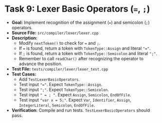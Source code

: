 # Task 9: Lexer Basic Operators (`=`, `;`)

*   **Goal:** Implement recognition of the assignment (`=`) and semicolon (`;`) operators.
*   **Source File:** `src/compiler/lexer/lexer.cpp`
*   **Description:**
    *   Modify `nextToken()` to check for `=` and `;`.
    *   If `=` is found, return a token with `TokenType::Assign` and literal `"="`.
    *   If `;` is found, return a token with `TokenType::Semicolon` and literal `";"`.
    *   Remember to call `readChar()` after recognizing the operator to advance the position.
*   **Test File:** `tests/compiler/lexer/lexer_test.cpp`
*   **Test Cases:**
    *   Add `TestLexerBasicOperators`.
    *   Test input `"="`. Expect `TokenType::Assign`.
    *   Test input `";"`. Expect `TokenType::Semicolon`.
    *   Test input `" = ; "`. Expect `Assign`, `Semicolon`, `EndOfFile`.
    *   Test input `"var x = 5;"`. Expect `Var`, `Identifier`, `Assign`, `IntegerLiteral`, `Semicolon`, `EndOfFile`.
*   **Verification:** Compile and run tests. `TestLexerBasicOperators` should pass.
